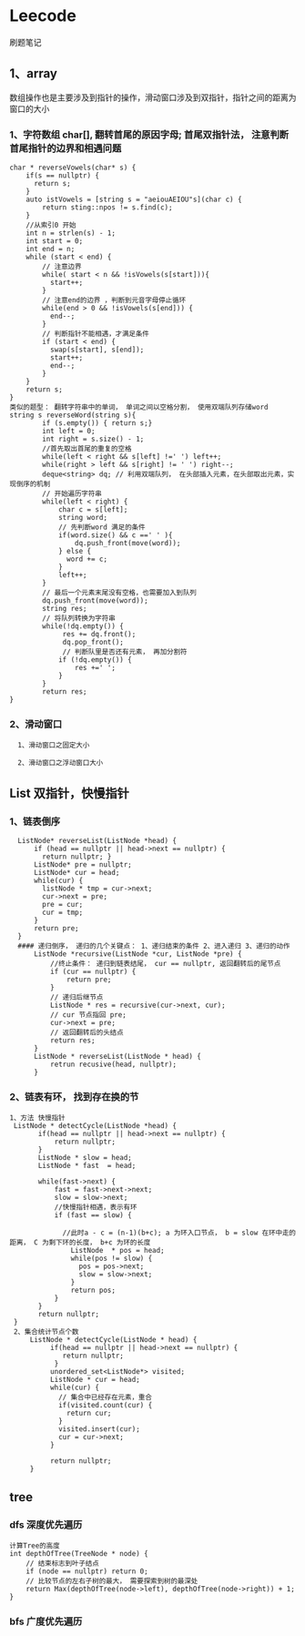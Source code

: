 # Leecode
刷题笔记
## 1、array 
数组操作也是主要涉及到指针的操作，滑动窗口涉及到双指针，指针之间的距离为窗口的大小
    
### 1、字符数组 char[], 翻转首尾的原因字母;  首尾双指针法， 注意判断首尾指针的边界和相遇问题
    char * reverseVowels(char* s) {
        if(s == nullptr) {
          return s;
        }
        auto istVowels = [string s = "aeiouAEIOU"s](char c) {
            return sting::npos != s.find(c);
        }
        //从索引0 开始
        int n = strlen(s) - 1;
        int start = 0;
        int end = n;
        while (start < end) {
            // 注意边界
            while( start < n && !isVowels(s[start])){
              start++;
            }
            // 注意end的边界 ，判断到元音字母停止循环
            while(end > 0 && !isVowels(s[end])) {
              end--;
            }
            // 判断指针不能相遇，才满足条件
            if (start < end) {
              swap(s[start], s[end]);
              start++;
              end--;
            } 
        }
        return s;
    }
    类似的题型： 翻转字符串中的单词， 单词之间以空格分割， 使用双端队列存储word
    string s reverseWord(string s){
            if (s.empty()) { return s;}
            int left = 0;
            int right = s.size() - 1;
            //首先取出首尾的重复的空格
            while(left < right && s[left] !=' ') left++;
            while(right > left && s[right] != ' ') right--;
            deque<string> dq; // 利用双端队列， 在头部插入元素，在头部取出元素，实现倒序的机制
            // 开始遍历字符串
            while(left < right) {
                char c = s[left];
                string word;
                // 先判断word 满足的条件
                if(word.size() && c ==' ' ){
                    dq.push_front(move(word));
                } else {
                  word += c;
                }
                left++;
            }
            // 最后一个元素末尾没有空格，也需要加入到队列
            dq.push_front(move(word));
            string res;
            // 将队列转换为字符串
            while(!dq.empty()) {
                 res += dq.front();
                 dq.pop_front();
                 // 判断队里是否还有元素， 再加分割符
                if (!dq.empty()) {
                    res +=' ';
                }
            }
            return res;
    }
###  2、滑动窗口
      1、滑动窗口之固定大小
          
      2、滑动窗口之浮动窗口大小

## List  双指针，快慢指针
  ### 1、链表倒序
      ListNode* reverseList(ListNode *head) {
          if (head == nullptr || head->next == nullptr) {
            return nullptr; }
          ListNode* pre = nullptr;
          ListNode* cur = head;
          while(cur) {
            listNode * tmp = cur->next;
            cur->next = pre;
            pre = cur;
            cur = tmp;
          }
          return pre;
      }
      #### 递归倒序， 递归的几个关键点： 1、递归结束的条件 2、进入递归 3、递归的动作
          ListNode *recursive(ListNode *cur, ListNode *pre) {
              //终止条件： 递归到链表结尾， cur == nullptr, 返回翻转后的尾节点
              if (cur == nullptr) {
                  return pre;
              }
              // 递归后继节点
              ListNode * res = recursive(cur->next, cur);
              // cur 节点指回 pre;
              cur->next = pre;
              // 返回翻转后的头结点
              return res;
          }
          ListNode * reverseList(ListNode * head) {
              retrun recusive(head, nullptr);
          }
  ### 2、链表有环， 找到存在换的节
    1、方法 快慢指针
     ListNode * detectCycle(ListNode *head) {
           if(head == nullptr || head->next == nullptr) {
               return nullptr;
           }
           ListNode * slow = head;
           ListNode * fast  = head;
          
           while(fast->next) {
               fast = fast->next->next;
               slow = slow->next;
               //快慢指针相遇，表示有环
               if (fast == slow) {
               
                 //此时a - c = (n-1)(b+c); a 为环入口节点， b = slow 在环中走的距离， C 为剩下环的长度， b+c 为环的长度
                   ListNode  * pos = head;
                   while(pos != slow) {
                     pos = pos->next;
                     slow = slow->next;
                   }
                   return pos;
               }
           }
           return nullptr;
     }
     2、集合统计节点个数
         ListNode * detectCycle(ListNode * head) {
              if(head == nullptr || head->next == nullptr) {
                 return nullptr;
               }
              unordered_set<ListNode*> visited;
              ListNode * cur = head;
              while(cur) {
                // 集合中已经存在元素，重合
                if(visited.count(cur) {
                  return cur;
                }
                visited.insert(cur);
                cur = cur->next;
              }

              return nullptr;
         }

## tree
### dfs 深度优先遍历
    计算Tree的高度
    int depthOfTree(TreeNode * node) {
        // 结束标志到叶子结点
        if (node == nullptr) return 0;
        // 比较节点的左右子树的最大， 需要探索到树的最深处
        return Max(depthOfTree(node->left), depthOfTree(node->right)) + 1;    
    }

### bfs 广度优先遍历
